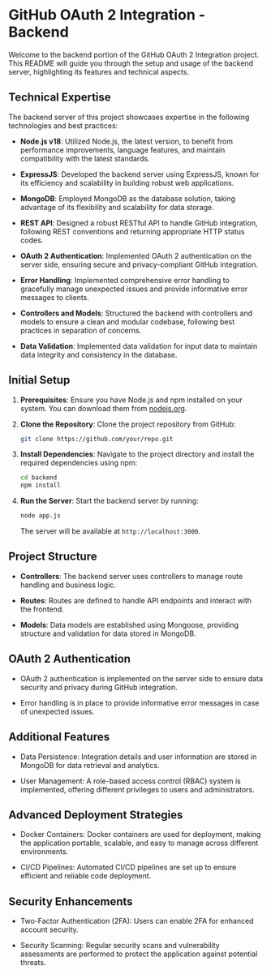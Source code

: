 # GitHub OAuth 2 Integration - Backend

Welcome to the backend portion of the GitHub OAuth 2 Integration project. This README will guide you through the setup and usage of the backend server, highlighting its features and technical aspects.

## Technical Expertise

The backend server of this project showcases expertise in the following technologies and best practices:

- **Node.js v18**: Utilized Node.js, the latest version, to benefit from performance improvements, language features, and maintain compatibility with the latest standards.

- **ExpressJS**: Developed the backend server using ExpressJS, known for its efficiency and scalability in building robust web applications.

- **MongoDB**: Employed MongoDB as the database solution, taking advantage of its flexibility and scalability for data storage.

- **REST API**: Designed a robust RESTful API to handle GitHub integration, following REST conventions and returning appropriate HTTP status codes.

- **OAuth 2 Authentication**: Implemented OAuth 2 authentication on the server side, ensuring secure and privacy-compliant GitHub integration.

- **Error Handling**: Implemented comprehensive error handling to gracefully manage unexpected issues and provide informative error messages to clients.

- **Controllers and Models**: Structured the backend with controllers and models to ensure a clean and modular codebase, following best practices in separation of concerns.

- **Data Validation**: Implemented data validation for input data to maintain data integrity and consistency in the database.

## Initial Setup

1. **Prerequisites**: Ensure you have Node.js and npm installed on your system. You can download them from [nodejs.org](https://nodejs.org/).

2. **Clone the Repository**: Clone the project repository from GitHub:

   ```bash
   git clone https://github.com/your/repo.git
   ```

3. **Install Dependencies**: Navigate to the project directory and install the required dependencies using npm:

   ```bash
   cd backend
   npm install
   ```

4. **Run the Server**: Start the backend server by running:

   ```bash
   node app.js
   ```

   The server will be available at `http://localhost:3000`.

## Project Structure

- **Controllers**: The backend server uses controllers to manage route handling and business logic.

- **Routes**: Routes are defined to handle API endpoints and interact with the frontend.

- **Models**: Data models are established using Mongoose, providing structure and validation for data stored in MongoDB.

## OAuth 2 Authentication

- OAuth 2 authentication is implemented on the server side to ensure data security and privacy during GitHub integration.

- Error handling is in place to provide informative error messages in case of unexpected issues.

## Additional Features

- Data Persistence: Integration details and user information are stored in MongoDB for data retrieval and analytics.

- User Management: A role-based access control (RBAC) system is implemented, offering different privileges to users and administrators.

## Advanced Deployment Strategies

- Docker Containers: Docker containers are used for deployment, making the application portable, scalable, and easy to manage across different environments.

- CI/CD Pipelines: Automated CI/CD pipelines are set up to ensure efficient and reliable code deployment.

## Security Enhancements

- Two-Factor Authentication (2FA): Users can enable 2FA for enhanced account security.

- Security Scanning: Regular security scans and vulnerability assessments are performed to protect the application against potential threats.
